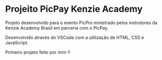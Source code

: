 <h1> Projeito PicPay Kenzie Academy </h1>

<p>Projeto desenvolvido para o evento PicPro ministrado pelos instrutores da Kenzie Academy Brasil em parceria com o PicPay.</p>

Desenvolvido através do VSCode com a utilização de HTML, CSS e JavaScript.

Primeiro projeto feito por mim !! 
